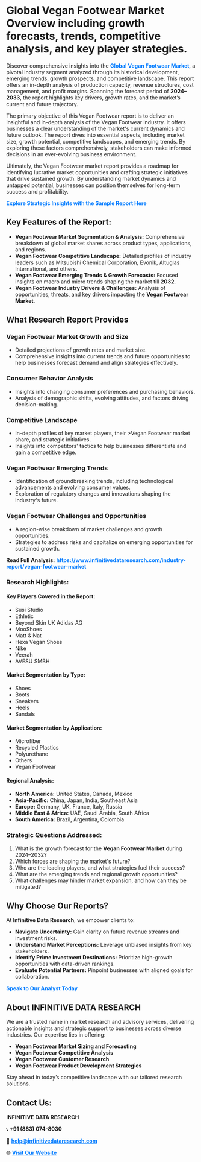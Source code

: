 <h1>Global Vegan Footwear Market Overview including growth forecasts, trends, competitive analysis, and key player strategies.</h1>
<p>
Discover comprehensive insights into the 
<a href="https://www.infinitivedataresearch.com/industry-report/vegan-footwear-market" rel="dofollow" style="color: #007BFF; text-decoration: none;"><strong>Global Vegan Footwear Market</strong></a>, a pivotal industry segment analyzed through its historical development, emerging trends, growth prospects, and competitive landscape. This report offers an in-depth analysis of production capacity, revenue structures, cost management, and profit margins. Spanning the forecast period of <strong>2024–2033</strong>, the report highlights key drivers, growth rates, and the market’s current and future trajectory.
</p>
<p>
The primary objective of this Vegan Footwear report is to deliver an insightful and in-depth analysis of the Vegan Footwear industry. It offers businesses a clear understanding of the market's current dynamics and future outlook. The report dives into essential aspects, including market size, growth potential, competitive landscapes, and emerging trends. By exploring these factors comprehensively, stakeholders can make informed decisions in an ever-evolving business environment.
</p>
<p>
Ultimately, the Vegan Footwear market report provides a roadmap for identifying lucrative market opportunities and crafting strategic initiatives that drive sustained growth. By understanding market dynamics and untapped potential, businesses can position themselves for long-term success and profitability.
</p>
<p>
<a href="https://www.infinitivedataresearch.com/request-sample/reportId=112731" style="color: #007BFF; text-decoration: none;"><strong>Explore Strategic Insights with the Sample Report Here</strong></a>
</p>

<h2>Key Features of the Report:</h2>
<ul>
<li><strong>Vegan Footwear Market Segmentation & Analysis:</strong> Comprehensive breakdown of global market shares across product types, applications, and regions.</li>
<li><strong>Vegan Footwear Competitive Landscape:</strong> Detailed profiles of industry leaders such as Mitsubishi Chemical Corporation, Evonik, Altuglas International, and others.</li>
<li><strong>Vegan Footwear Emerging Trends & Growth Forecasts:</strong> Focused insights on macro and micro trends shaping the market till <strong>2032</strong>.</li>
<li><strong>Vegan Footwear Industry Drivers & Challenges:</strong> Analysis of opportunities, threats, and key drivers impacting the <strong>Vegan Footwear Market</strong>.</li>
</ul>

<h2>What Research Report Provides</h2>
<h3>Vegan Footwear Market Growth and Size</h3>
<ul>
<li>Detailed projections of growth rates and market size.</li>
<li>Comprehensive insights into current trends and future opportunities to help businesses forecast demand and align strategies effectively.</li>
</ul>

<h3>Consumer Behavior Analysis</h3>
<ul>
<li>Insights into changing consumer preferences and purchasing behaviors.</li>
<li>Analysis of demographic shifts, evolving attitudes, and factors driving decision-making.</li>
</ul>

<h3>Competitive Landscape</h3>
<ul>
<li>In-depth profiles of key market players, their >Vegan Footwear market share, and strategic initiatives.</li>
<li>Insights into competitors' tactics to help businesses differentiate and gain a competitive edge.</li>
</ul>

<h3>Vegan Footwear Emerging Trends</h3>
<ul>
<li>Identification of groundbreaking trends, including technological advancements and evolving consumer values.</li>
<li>Exploration of regulatory changes and innovations shaping the industry's future.</li>
</ul>

<h3>Vegan Footwear Challenges and Opportunities</h3>
<ul>
<li>A region-wise breakdown of market challenges and growth opportunities.</li>
<li>Strategies to address risks and capitalize on emerging opportunities for sustained growth.</li>
</ul>
<p><strong>Read Full Analysis:</strong> <a href="https://www.infinitivedataresearch.com/industry-report/vegan-footwear-market" rel="dofollow" style="color: #007BFF; text-decoration: none;"><strong>https://www.infinitivedataresearch.com/industry-report/vegan-footwear-market</strong></a></p>
<h3>Research Highlights:</h3>
<h4>Key Players Covered in the Report:</h4>
<ul><li>Susi Studio</li><li>Ethletic</li><li>Beyond Skin UK Adidas AG</li><li>MooShoes</li><li>Matt &amp; Nat</li><li>Hexa Vegan Shoes</li><li>Nike</li><li>Veerah</li><li>AVESU SMBH</li></ul>
<h4>Market Segmentation by Type:</h4>
<ul><li>Shoes</li><li>Boots</li><li>Sneakers</li><li>Heels</li><li>Sandals</li></ul>
<h4>Market Segmentation by Application:</h4>
<ul><li>Microfiber</li><li>Recycled Plastics</li><li>Polyurethane</li><li>Others</li><li>Vegan Footwear</li></ul>

<h4>Regional Analysis:</h4>
<ul>
<li><strong>North America:</strong> United States, Canada, Mexico</li>
<li><strong>Asia-Pacific:</strong> China, Japan, India, Southeast Asia</li>
<li><strong>Europe:</strong> Germany, UK, France, Italy, Russia</li>
<li><strong>Middle East & Africa:</strong> UAE, Saudi Arabia, South Africa</li>
<li><strong>South America:</strong> Brazil, Argentina, Colombia</li>
</ul>

<h3>Strategic Questions Addressed:</h3>
<ol>
<li>What is the growth forecast for the <strong>Vegan Footwear Market</strong> during 2024–2032?</li>
<li>Which forces are shaping the market's future?</li>
<li>Who are the leading players, and what strategies fuel their success?</li>
<li>What are the emerging trends and regional growth opportunities?</li>
<li>What challenges may hinder market expansion, and how can they be mitigated?</li>
</ol>

<h2>Why Choose Our Reports?</h2>
<p>At <strong>Infinitive Data Research</strong>, we empower clients to:</p>
<ul>
<li><strong>Navigate Uncertainty:</strong> Gain clarity on future revenue streams and investment risks.</li>
<li><strong>Understand Market Perceptions:</strong> Leverage unbiased insights from key stakeholders.</li>
<li><strong>Identify Prime Investment Destinations:</strong> Prioritize high-growth opportunities with data-driven rankings.</li>
<li><strong>Evaluate Potential Partners:</strong> Pinpoint businesses with aligned goals for collaboration.</li>
</ul>
<p><a href="https://www.infinitivedataresearch.com/industry-report/vegan-footwear-market" rel="dofollow" style="color: #007BFF; text-decoration: none;"><strong>Speak to Our Analyst Today</strong></a></p>

<h2>About INFINITIVE DATA RESEARCH</h2>
<p>We are a trusted name in market research and advisory services, delivering actionable insights and strategic support to businesses across diverse industries. Our expertise lies in offering:</p>
<ul>
<li><strong>Vegan Footwear Market Sizing and Forecasting</strong></li>
<li><strong>Vegan Footwear Competitive Analysis</strong></li>
<li><strong>Vegan Footwear Customer Research</strong></li>
<li><strong>Vegan Footwear Product Development Strategies</strong></li>
</ul>
<p>Stay ahead in today’s competitive landscape with our tailored research solutions.</p>

<h2>Contact Us:</h2>
<p><strong>INFINITIVE DATA RESEARCH</strong></p>
<p>📞 <strong>+91 (883) 074-8030</strong></p>
<p>📧 <strong><a href="mailto:help@infinitivedataresearch.com" style="color: #007BFF;">help@infinitivedataresearch.com</a></strong></p>
<p>🌐 <strong><a href="https://www.infinitivedataresearch.com" rel="dofollow" style="color: #007BFF;">Visit Our Website</a></strong></p>